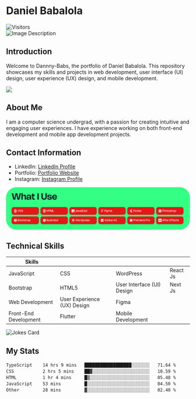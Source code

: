# Daniel Babalola 
![Visitors](https://api.visitorbadge.io/api/visitors?path=https%3A%2F%2Fgithub.com%2FDannny-Babs%2FDannny-Babs&label=Visitors&labelColor=%23d9e3f0&countColor=%23555555)
</br>
![Image Description](public/images/hero.png)

## Introduction

Welcome to Dannny-Babs, the portfolio of Daniel Babalola. This repository showcases my skills and projects in web development, user interface (UI) design, user experience (UX) design, and mobile development.


<div style="display: flex; flex-direction: row;">
<img class="img" src="https://github-readme-stats.vercel.app/api?username=Dannny-Babs&show_icons=true&theme=transparent&count_private=true" />
</div>

## About Me

I am a computer science  undergrad, with a passion for creating intuitive and engaging user experiences. I have experience working on both front-end development and mobile app development projects.

## Contact Information

- LinkedIn: [LinkedIn Profile](https://www.linkedin.com/in/daniel-babalola)
- Portfolio: [Portfolio Website](https://dammydev.netlify.app)
- Instagram: [Instagram Profile](https://www.instagram.com/dammythedesigner)

![Image Description](public/images/tools.png)

## Technical Skills
| Skills                      |                            |                             |                             |
|-----------------------------|----------------------------|-----------------------------|-----------------------------|
| JavaScript                  | CSS                        | WordPress                   |  React Js                   |
| Bootstrap                   | HTML5                      | User Interface (UI) Design  |  Next Js                    |
| Web Development             | User Experience (UX) Design| Figma                       |                             |
| Front-End Development       | Flutter                    | Mobile Development          |                             |



<div style="display: flex; flex-direction: row;">
   <img src="https://readme-jokes.vercel.app/api" alt="Jokes Card" width="50%" />
</div>

## My Stats

<!--START_SECTION:waka-->

```txt
TypeScript    14 hrs 9 mins   ██████████████████░░░░░░░   71.64 %
CSS           2 hrs 5 mins    ██▓░░░░░░░░░░░░░░░░░░░░░░   10.59 %
HTML          1 hr 4 mins     █▒░░░░░░░░░░░░░░░░░░░░░░░   05.48 %
JavaScript    53 mins         █░░░░░░░░░░░░░░░░░░░░░░░░   04.50 %
Other         28 mins         ▓░░░░░░░░░░░░░░░░░░░░░░░░   02.40 %
```

<!--END_SECTION:waka-->


